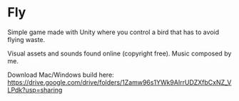 # Fly

Simple game made with Unity where you control a bird that has to avoid flying waste.

Visual assets and sounds found online (copyright free). Music composed by me. 

Download Mac/Windows build here: https://drive.google.com/drive/folders/1Zamw96s1YWk9AIrrUDZXfbCxNZ_VLPdk?usp=sharing
